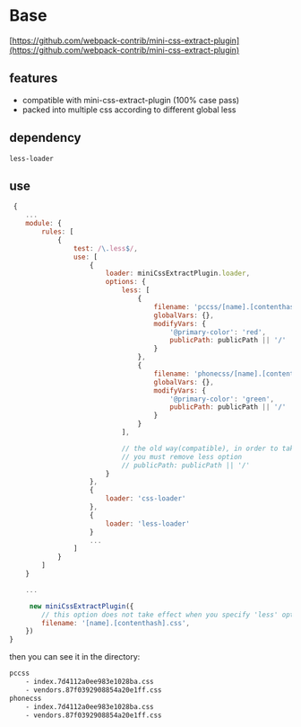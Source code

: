 # Base

[https://github.com/webpack-contrib/mini-css-extract-plugin](https://github.com/webpack-contrib/mini-css-extract-plugin)

## features

- compatible with mini-css-extract-plugin (100% case pass)
- packed into multiple css according to different global less

## dependency

```npm
less-loader
```

## use

```js
 {
    ...
    module: {
        rules: [
            {
                test: /\.less$/,
                use: [
                    {
                        loader: miniCssExtractPlugin.loader,
                        options: {
                            less: [
                                {
                                    filename: 'pccss/[name].[contenthash].css',
                                    globalVars: {},
                                    modifyVars: {
                                        '@primary-color': 'red',
                                        publicPath: publicPath || '/'
                                    }
                                },
                                {
                                    filename: 'phonecss/[name].[contenthash].css',
                                    globalVars: {},
                                    modifyVars: {
                                        '@primary-color': 'green',
                                        publicPath: publicPath || '/'
                                    }
                                }
                            ],

                            // the old way(compatible), in order to take effect, 
                            // you must remove less option 
                            // publicPath: publicPath || '/'
                        }
                    },
                    {
                        loader: 'css-loader'
                    },
                    {
                        loader: 'less-loader'
                    }
                    ...
                ]
            }
        ]
    }

    ...

     new miniCssExtractPlugin({
        // this option does not take effect when you specify 'less' option in loader
        filename: '[name].[contenthash].css',
    })
}
```

then you can see it in the directory:

```txt
pccss
    - index.7d4112a0ee983e1028ba.css
    - vendors.87f0392908854a20e1ff.css
phonecss
    - index.7d4112a0ee983e1028ba.css
    - vendors.87f0392908854a20e1ff.css
```